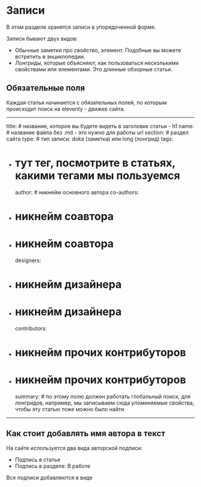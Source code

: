 # Записи

В этом разделе хранятся записи в упорядоченной форме.

Записи бывают двух видов:

- Обычные заметки про свойство, элемент. Подобные вы можете встретить в энциклопедии.
- Лонгриды, которые объясняют, как пользоваться несколькими свойствами или элементами. Это длинные обзорные статьи.

## Обязательные поля

Каждая статья начинается с обязательных полей, по которым происходит поиск на eleventy - движке сайта.

---

title: # название, которое вы будете видеть в заголовке статьи - h1 name: # название файла без .md - это нужно для работы url section: # раздел сайта type: # тип записи: doka (заметка) или long (лонгрид) tags:

- # тут тег, посмотрите в статьях, какими тегами мы пользуемся
  author: # никнейм основного автора co-authors:
- # никнейм соавтора
- # никнейм соавтора
  designers:
- # никнейм дизайнера
- # никнейм дизайнера
  contributors:
- # никнейм прочих контрибуторов
- # никнейм прочих контрибуторов
  summary: # по этому полю должен работать глобальный поиск, для лонгридов, например, мы записываем сюда упоминяемые свойства, чтобы эту статью тоже можно было найти

---

## Как стоит добавлять имя автора в текст

На сайте используется два вида авторской подписи:

- Подпись в статье
- Подпись в разделе: В работе

Все подписи добавляются в виде
